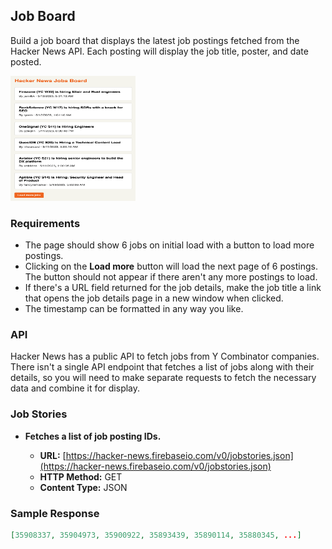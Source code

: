 ## Job Board

Build a job board that displays the latest job postings fetched from the Hacker News API. Each posting will display the job title, poster, and date posted.

<img src="job_board.png" alt="" width="200" height="200">

### Requirements

- The page should show 6 jobs on initial load with a button to load more postings.
- Clicking on the **Load more** button will load the next page of 6 postings. The button should not appear if there aren't any more postings to load.
- If there's a URL field returned for the job details, make the job title a link that opens the job details page in a new window when clicked.
- The timestamp can be formatted in any way you like.

### API

Hacker News has a public API to fetch jobs from Y Combinator companies. There isn't a single API endpoint that fetches a list of jobs along with their details, so you will need to make separate requests to fetch the necessary data and combine it for display.

### Job Stories

- **Fetches a list of job posting IDs.**

  - **URL:** [https://hacker-news.firebaseio.com/v0/jobstories.json](https://hacker-news.firebaseio.com/v0/jobstories.json)
  - **HTTP Method:** GET
  - **Content Type:** JSON

### Sample Response

```json
[35908337, 35904973, 35900922, 35893439, 35890114, 35880345, ...]
```
